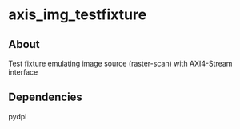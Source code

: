 # axis_img_testfixture

## About
Test fixture emulating image source (raster-scan) with AXI4-Stream interface

## Dependencies
pydpi
